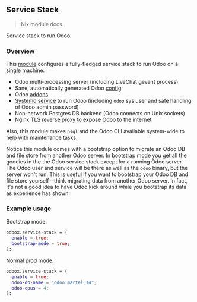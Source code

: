 Service Stack
-------------
> Nix module docs.

Service stack to run Odoo.


### Overview

This [module][mod] configures a fully-fledged service stack to run
Odoo on a single machine:
- Odoo multi-processing server (including LiveChat gevent process)
- Sane, automatically generated Odoo [config][cfg]
- Odoo [addons][addons]
- [Systemd service][svc] to run Odoo (including `odoo` sys user
  and safe handling of Odoo admin password)
- Non-network Postgres DB backend (Odoo connects on Unix sockets)
- Nginx TLS reverse [proxy][proxy] to expose Odoo to the internet

Also, this module makes `psql` and the Odoo CLI available system-wide
to help with maintenance tasks.

Notice this module comes with a bootstrap option to migrate an Odoo
DB and file store from another Odoo server. In bootstrap mode you
get all the goodies in the the Odoo service stack except for a running
Odoo server. The Odoo user and service will be there as well as the
`odoo` binary, but the server won't run. This is useful if you want
to bootstrap your Odoo DB and file store yourself—think migrating
data from another Odoo server. In fact, it's not a good idea to have
Odoo kick around while you bootstrap its data as experience has shown.


### Example usage

Bootstrap mode:

```nix
odbox.service-stack = {
  enable = true;
  bootstrap-mode = true;
};
```

Normal prod mode:

```nix
odbox.service-stack = {
  enable = true;
  odoo-db-name = "odoo_martel_14";
  odoo-cpus = 4;
};
```




[addons]: ../../pkgs/odoo-addons/docs.md
[cfg]: ./odoo-config.nix
[mod]: ./module.nix
[proxy]: ./nginx.nix
[svc]: ./odoo-svc.nix
